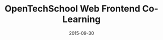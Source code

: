---
layout: post
title:  "OpenTechSchool Web Frontend Co-Learning"
date:   2015-09-30
venue: "co.up coworking space"
ticket: "just come by"
time: "7:30pm"
href: "http://www.meetup.com/opentechschool-berlin/events/225059512/"
---